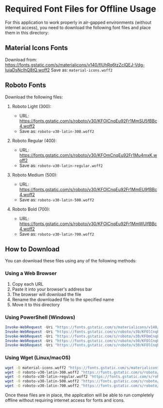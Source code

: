 # Required Font Files for Offline Usage

For this application to work properly in air-gapped environments (without internet access), you need to download the following font files and place them in this directory:

## Material Icons Fonts
Download from: https://fonts.gstatic.com/s/materialicons/v140/flUhRq6tzZclQEJ-Vdg-IuiaDsNcIhQ8tQ.woff2
Save as: `material-icons.woff2`

## Roboto Fonts
Download the following files:

1. Roboto Light (300):
   - URL: https://fonts.gstatic.com/s/roboto/v30/KFOlCnqEu92Fr1MmSU5fBBc4.woff2
   - Save as: `roboto-v30-latin-300.woff2`

2. Roboto Regular (400):
   - URL: https://fonts.gstatic.com/s/roboto/v30/KFOmCnqEu92Fr1Mu4mxK.woff2
   - Save as: `roboto-v30-latin-regular.woff2`

3. Roboto Medium (500):
   - URL: https://fonts.gstatic.com/s/roboto/v30/KFOlCnqEu92Fr1MmEU9fBBc4.woff2
   - Save as: `roboto-v30-latin-500.woff2`

4. Roboto Bold (700):
   - URL: https://fonts.gstatic.com/s/roboto/v30/KFOlCnqEu92Fr1MmWUlfBBc4.woff2
   - Save as: `roboto-v30-latin-700.woff2`

## How to Download

You can download these files using any of the following methods:

### Using a Web Browser
1. Copy each URL
2. Paste it into your browser's address bar
3. The browser will download the file
4. Rename the downloaded file to the specified name
5. Move it to this directory

### Using PowerShell (Windows)
```powershell
Invoke-WebRequest -Uri "https://fonts.gstatic.com/s/materialicons/v140/flUhRq6tzZclQEJ-Vdg-IuiaDsNcIhQ8tQ.woff2" -OutFile "material-icons.woff2"
Invoke-WebRequest -Uri "https://fonts.gstatic.com/s/roboto/v30/KFOlCnqEu92Fr1MmSU5fBBc4.woff2" -OutFile "roboto-v30-latin-300.woff2"
Invoke-WebRequest -Uri "https://fonts.gstatic.com/s/roboto/v30/KFOmCnqEu92Fr1Mu4mxK.woff2" -OutFile "roboto-v30-latin-regular.woff2"
Invoke-WebRequest -Uri "https://fonts.gstatic.com/s/roboto/v30/KFOlCnqEu92Fr1MmEU9fBBc4.woff2" -OutFile "roboto-v30-latin-500.woff2"
Invoke-WebRequest -Uri "https://fonts.gstatic.com/s/roboto/v30/KFOlCnqEu92Fr1MmWUlfBBc4.woff2" -OutFile "roboto-v30-latin-700.woff2"
```

### Using Wget (Linux/macOS)
```bash
wget -O material-icons.woff2 "https://fonts.gstatic.com/s/materialicons/v140/flUhRq6tzZclQEJ-Vdg-IuiaDsNcIhQ8tQ.woff2"
wget -O roboto-v30-latin-300.woff2 "https://fonts.gstatic.com/s/roboto/v30/KFOlCnqEu92Fr1MmSU5fBBc4.woff2"
wget -O roboto-v30-latin-regular.woff2 "https://fonts.gstatic.com/s/roboto/v30/KFOmCnqEu92Fr1Mu4mxK.woff2"
wget -O roboto-v30-latin-500.woff2 "https://fonts.gstatic.com/s/roboto/v30/KFOlCnqEu92Fr1MmEU9fBBc4.woff2"
wget -O roboto-v30-latin-700.woff2 "https://fonts.gstatic.com/s/roboto/v30/KFOlCnqEu92Fr1MmWUlfBBc4.woff2"
```

Once these files are in place, the application will be able to run completely offline without requiring internet access for fonts and icons. 